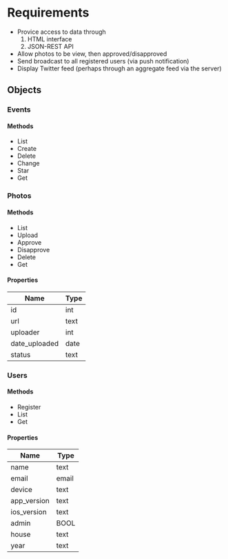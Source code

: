 # Requirements

* Provice access to data through
  1. HTML interface
  2. JSON-REST API
* Allow photos to be view, then approved/disapproved
* Send broadcast to all registered users (via push notification)
* Display Twitter feed (perhaps through an aggregate feed via the server)

## Objects

### Events
#### Methods
* List
* Create
* Delete
* Change
* Star
* Get

### Photos
#### Methods
* List
* Upload
* Approve
* Disapprove
* Delete
* Get

#### Properties
| Name         | Type    |
| -------------|---------|
| id           | int     |
| url          | text    |
| uploader     | int     |
| date_uploaded| date    |
| status       | text    |

### Users
#### Methods
* Register
* List
* Get

#### Properties

| Name        | Type    |
| ------------|---------|
| name        | text    |
| email       | email   |
| device      | text    |
| app_version | text    |
| ios_version | text    |
| admin       | BOOL    |
| house       | text    |
| year        | text    |
